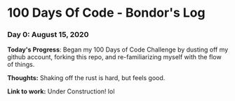 # 100 Days Of Code - Bondor's Log

### Day 0: August 15, 2020

**Today's Progress**: Began my 100 Days of Code Challenge by dusting off my github account, forking this repo, and re-familiarizing myself with the flow of things.

**Thoughts:** Shaking off the rust is hard, but feels good.

**Link to work:** Under Construction! lol
